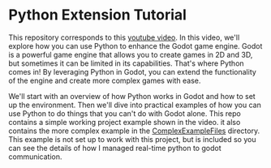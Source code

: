 # Python Extension Tutorial

This repository corresponds to this [youtube video](https://youtu.be/z2MHuWEDUNw).  In this video, we'll explore how you can use Python to enhance the Godot game engine. Godot is a powerful game engine that allows you to create games in 2D and 3D, but sometimes it can be limited in its capabilities. That's where Python comes in! By leveraging Python in Godot, you can extend the functionality of the engine and create more complex games with ease.

We'll start with an overview of how Python works in Godot and how to set up the environment. Then we'll dive into practical examples of how you can use Python to do things that you can't do with Godot alone. This repo contains a simple working project example shown in the video. it also contains the more complex example in the [ComplexExampleFiles](https://github.com/ACB-prgm/PythonExtensionTutorial/tree/main/ProjectFiles/ComplexExampleFiles) directory. This example is not set up to work with this project, but is included so you can see the details of how I managed real-time python to godot communication.
